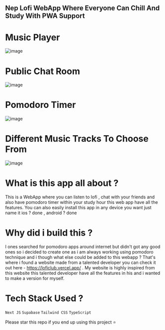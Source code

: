 ## Nep Lofi WebApp Where Everyone Can Chill And Study With PWA Support

# Music Player
![image](https://user-images.githubusercontent.com/80502023/184535210-16a77b2e-08dc-4878-91a0-b419550347a1.png)

# Public Chat Room
![image](https://user-images.githubusercontent.com/80502023/184535235-73906082-bc07-49e9-9499-531f92be4cdf.png)

# Pomodoro Timer
![image](https://user-images.githubusercontent.com/80502023/184535248-51cef95c-6211-4114-bae7-e35286ebd603.png)

# Different Music Tracks To Choose From
![image](https://user-images.githubusercontent.com/80502023/184535261-a3e9e541-d7bd-4578-84f6-fc77e83b29ea.png)


# What is this app all about ?

This is a WebApp where you can listen to lofi , chat with your friends and also have pomodoro timer within your study hour this web app have all the features.
You can also easily install this app in any device you want just name it ios ? done , android ? done 

# Why did i build this ?

I ones searched for pomodoro apps around internet but didn't got any good ones so i decided to create one as i am always working using pomodoro technique and i though what else could be added to this webapp ? That's where i found a website made from a talented developer you can check it out here - https://loficlub.vercel.app/ . My website is highly inspired from this website this talented developer have all the features in his and i wanted to make a version for myself.

# Tech Stack Used ?

`` Next JS ``
`` Supabase ``
`` Tailwind CSS ``
`` TypeScript ``

Please star this repo if you end up using this project ⭐
